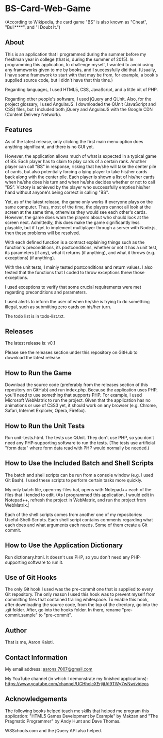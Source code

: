 # BS-Card-Web-Game

(According to Wikipedia, the card game "BS" is also known as "Cheat",
"Bull****", and "I Doubt It.")

About
-----

This is an application that I programmed during the summer before my
freshman year in college (that is, during the summer of 2015). In
programming this application, to challenge myself,
I wanted to avoid using any frameworks
given to me by books, and I successfully did that. (Usually, I have
some framework to start with that may be from, for example, a book's
supplied source code, but I didn't have that this time.)

Regarding languages, I used HTML5, CSS, JavaScript,
and a little bit of PHP.

Regarding other people's software, I used jQuery and QUnit. Also,
for the project glossary, I used AngularJS. I downloaded the QUnit
(JavaScript and CSS) files, but I included both jQuery and AngularJS
with the Google CDN (Content Delivery Network).

Features
--------

As of the latest release, only clicking the first main menu option
does anything significant, and there is no GUI yet.

However, the application allows much of what is expected in a typical
game of BS. Each player has to claim to play cards of a certain rank.
Another player can call "BS" in response, risking that he/she will take
the center pile of cards, but also potentially forcing a lying player
to take his/her cards back along with the center pile. Each player is
shown a list of his/her cards when he/she does his turn and when
he/she decides whether or not to call "BS". Victory is achieved by the
player who successfully empties his/her hand without anyone's being
correct in calling "BS".

Yet, as of the latest release, the game only works if everyone plays
on the same computer. Thus, most of the time, the players cannot all
look at the screen at the same time, otherwise they would see each
other's cards. However, the game does warn the players about who
should look at the screen next. Admittedly, this does make the game
significantly less playable, but if I get to implement multiplayer
through a server with Node.js, then these problems will be resolved.

With each defined function is a contract explaining things such as
the function's preconditions, its postconditions, whether or not it
has a unit test, its parameters (if any), what it returns (if anything),
and what it throws (e.g. exceptions) (if anything).

With the unit tests,
I mainly tested postconditions and return values. I also tested that
the functions that I coded to throw exceptions threw those exceptions.

I used exceptions to verify that some crucial requirements were met
regarding preconditions and parameters.

I used alerts to inform the user of when he/she is trying to do
something illegal, such as submitting zero cards on his/her turn.

The todo list is in todo-list.txt.

Releases
--------

The latest release is: v0.1

Please see the releases section under this repository on GitHub
to download the latest release.

How to Run the Game
-------------------

Download the source code (preferably from the releases section of
this repository on GitHub) and run index.php. Because the application
uses PHP, you'll need to use something that supports PHP. For example,
I used Microsoft WebMatrix to run the project. Given that the
application has no animations or use of CSS3 yet, it should work on
any browser (e.g. Chrome, Safari, Internet Explorer, Opera, Firefox).

How to Run the Unit Tests
-------------------------

Run unit-tests.html. The tests use QUnit. They don't use PHP, so you
don't need any PHP-supporting software to run the tests. (The tests
use artificial "form data" where form data read with PHP would
normally be needed.)

How to Use the Included Batch and Shell Scripts
-----------------------------------------------

The batch and shell scripts can be run from a console window (e.g. I
used Git Bash). I used these scripts to perform certain tasks more
quickly.

My only batch file, open-my-files.bat, opens with Notepad++ each of
the files that I tended to edit. (As I programmed this application,
I would edit in Notepad++, refresh the project in WebMatrix, and run
the project from WebMatrix.)

Each of the shell scripts comes from another one of my
repositories: Useful-Shell-Scripts. Each shell script contains comments
regarding what each does and what arguments each needs. Some of them
create a Git commit.

How to Use the Application Dictionary
-------------------------------------

Run dictionary.html. It doesn't use PHP, so you don't need any
PHP-supporting software to run it.

Use of Git Hooks
----------------

The only Git hook I used was the pre-commit one that is supplied to
every Git repository. The only reason I used this hook was to prevent
myself from committing files that contained trailing whitespace. To
enable this hook, after downloading the source code, from the top of
the directory, go into the .git folder. After, go into the hooks
folder. In there, rename "pre-commit.sample" to "pre-commit".

Author
------

That is me, Aaron Kaloti.

Contact Information
-------------------

My email address: aarons.7007@gmail.com

My YouTube channel (in which I demonstrate my finished applications):
https://www.youtube.com/channel/UCHhcIcXErjijtAI9TWy7wNw/videos

Acknowledgements
----------------

The following books helped teach me skills that helped me program this
application:
"HTML5 Games Development by Example" by Makzan and
"The Pragmatic Programmer" by Andy Hunt and Dave Thomas.

W3Schools.com and the jQuery API also helped.